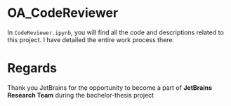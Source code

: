 # OA_CodeReviewer
In `CodeReviewer.ipynb`, you will find all the code and descriptions related to this project. I have detailed the entire work process there.

# Regards
Thank you JetBrains for the opportunity to become a part of **JetBrains Research Team** during the bachelor-thesis project
